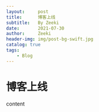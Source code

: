 ```yaml
---
layout:     post
title:      博客上线
subtitle:   By Zeeki
date:       2021-07-30
author:     Zeeki
header-img: img/post-bg-swift.jpg
catalog: true
tags:
    - Blog
---
```



# 博客上线

content
